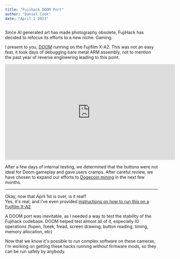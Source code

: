 ```yaml
---
title: "Fujihack DOOM Port"
author: "Daniel Cook"
date: "April 1 2023"
---
```


Since AI generated art has made photography obsolete, FujiHack has decided to refocus its efforts to a new niche: Gaming.

I present to you, [DOOM](https://github.com/ozkl/doomgeneric/) running on the Fujifilm X-A2. This was not an easy feat, it took
days of debugging bare metal ARM assembly, not to mention the past year of reverse engineering leading to this point.

<iframe width="560" height="315" src="https://www.youtube-nocookie.com/embed/BiV-0dywRjk" title="YouTube video player" frameborder="0" allow="accelerometer; autoplay; clipboard-write; encrypted-media; gyroscope; picture-in-picture; web-share" allowfullscreen></iframe>

After a few days of internal testing, we determined that the buttons were not ideal for Doom gameplay and gave users cramps.
After careful review, we have chosen to expand our efforts to [Dogecoin mining](https://github.com/dogecoinfoundation/libdogecoin/)
in the next few months.

---

Okay, now that April 1st is over, is it real?  
Yes, it's real, and I've even provided [instructions on how to run this on a Fujifilm X-A2](https://github.com/fujihack/fujihack/releases/tag/0.2.0).  

A DOOM port was inevitable, as I needed a way to test the stability of the Fujihack codebase. DOOM helped test almost all of it, especially IO operations
(fopen, fseek, fread, screen drawing, button reading, timing, memory allocation, etc)

Now that we know it's possible to run complex software on these cameras, I'm working on getting these hacks running
*without* firmware mods, so they can be run safely by anybody.
